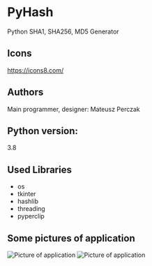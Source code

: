 # PyHash

Python SHA1, SHA256, MD5 Generator

## Icons

https://icons8.com/

## Authors

Main programmer, designer: Mateusz Perczak

## Python version:

3.8

## Used Libraries

- os
- tkinter
- hashlib
- threading
- pyperclip

## Some pictures of application

![Picture of application](https://github.com/losek1/SHA_Tool/blob/master/images/1.PNG)
![Picture of application](https://github.com/losek1/SHA_Tool/blob/master/images/2.PNG)
